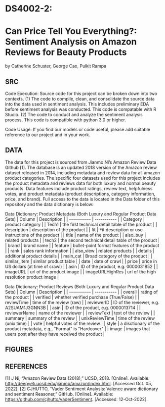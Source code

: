 # DS4002-2: 
# Can Price Tell You Everything?: Sentiment Analysis on Amazon Reviews for Beauty Products
by Catherine Schuster, George Cao, Pulkit Rampa

## SRC

Code Execution:
Source code for this project can be broken down into two contexts. (1) The code to compile, clean, and consolidate the source data into the data used in sentiment analysis. This includes preliminary EDA before sentiment analysis was conducted. This code is compatable with R Studio. (2) The code to conduct and analyze the sentiment analysis process. This code is compatible with python 3.0 or higher.

Code Usage:
If you find our models or code useful, please add suitable reference to our project and in your work.

## DATA

The data for this project is sourced from Jianmo Ni’s Amazon Review Data Github [1]. The database is an updated 2018 version of the Amazon review dataset released in 2014, including metadata and review data for all amazon product categories. The specific four datasets used for this project includes the product metadata and reviews data for both luxury and normal beauty products. Data features include product ratings, review text, helpfulness votes, and product metadata (product descriptions, category information, price, and brand). Full access to the data is located in the Data folder of this repository and the data dictionary is below:

Data Dictionary: Product Metadata (Both Luxury and Regular Product Data Sets)
| Column      | Description |
| ----------- | ----------- |
| Category      | product category       |
| Tech1   | the first technical detail table of the product        |
| description   | description of the product        |
| fit   | Fit description or use instructions of the product        |
| title   | name of the product        |
| also_buy   | related products        |
| tech2   | the second technical detail table of the product        |
| brand   | brand name        |
| feature   | bullet-point format features of the product       |
| rank   | sales rank information        |
| also_view   | related products        |
| details   | additional product details        |
| main_cat   | Broad category of the product        |
| similar_item   | similar product table        |
| date   | date of crawl        |
| price   | price in US dollars (at time of crawl)        |
| asin   | ID of the product, e.g. 0000031852        |
| imageURL   | url of the product image        |
| imageURLHighRes   | url of the high resolution product image        |

Data Dictionary: Product Reviews (Both Luxury and Regular Product Data Sets)
| Column      | Description |
| ----------- | ----------- |
| overall      | rating of the product       |
| verified   | whether verified purchase (True/False)     |
| reviewTime   | time of the review (raw)        |
| reviewerID   | ID of the reviewer, e.g. A2SUAM1J3GNN3B        |
| asin   | ID of the product, e.g. 0000013714        |
| reviewerName   | name of the reviewer        |
| reviewText   | text of the review        |
| summary   | summary of the review        |
| unixReviewTime   | time of the review (unix time)        |
| vote   | helpful votes of the review       |
| style   | a disctionary of the product metadata, e.g., "Format" is "Hardcover"       |
| image   | images that users post after they have received the product        |


## FIGURES


## REFERENCES

[1] J Ni, “Amazon Review Data (2018),” UCSD, 2018. [Online]. Available: http://deepyeti.ucsd.edu/jianmo/amazon/index.html. [Accessed Oct. 05, 2022].
[2] CJHUTTO, “Vader Sentiment Analysis: Valence aware dictionary and sentiment Reasoner,” GitHub. [Online]. Available: https://github.com/cjhutto/vaderSentiment. [Accessed: 12-Oct-2022].
